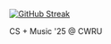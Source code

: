 [![GitHub Streak](https://streak-stats.demolab.com/?user=wesgm)](https://git.io/streak-stats)

CS + Music '25 @ CWRU 
